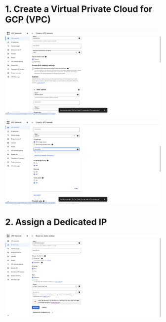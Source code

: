 # 1. Create a Virtual Private Cloud for GCP (VPC)

![Image of Azure overview](https://github.com/zgiannuzzi/HHA504_assignment_networking/blob/main/VPC1.PNG)

![Image of Azure overview](https://github.com/zgiannuzzi/HHA504_assignment_networking/blob/main/VPC2.PNG)


# 2. Assign a Dedicated IP

![Image of Azure overview](https://github.com/zgiannuzzi/HHA504_assignment_networking/blob/main/VPC3.PNG)
